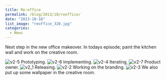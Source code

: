 ```yaml
---
title: Re:office
permalink: /blog/2013/10/reoffice/
date: "2013-10-18"
list_image: "reoffice_320.jpg"
categories:
  - News
---
```


Next step in the new office makeover. In todays episode; paint the kitchen wall and work on the creative room.

<!--more-->

<img src="/img/blog/posts/2013/10/v2-5.jpg" alt="v2-5" />
Prototyping.

<img src="/img/blog/posts/2013/10/v2-6.jpg" alt="v2-6" />
Implementing.

<img src="/img/blog/posts/2013/10/v2-4.jpg" alt="v2-4" />
Iterating.

<img src="/img/blog/posts/2013/10/v2-7.jpg" alt="v2-7" />
Product owner.

<img src="/img/blog/posts/2013/10/v2_1.jpg" alt="v2_1" />
Releasing.

<img src="/img/blog/posts/2013/10/v2-2.jpg" alt="v2-2" />
Working on the branding.

<img src="/img/blog/posts/2013/10/v2-3.jpg" alt="v2-3" />
We also put up some wallpaper in the creative room.
